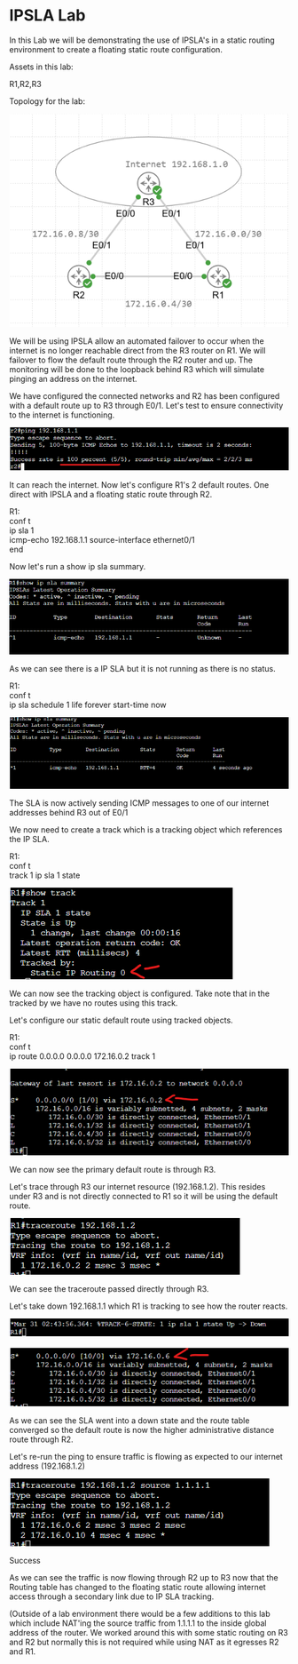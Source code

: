 # IPSLA Lab

In this Lab we will be demonstrating the use of IPSLA's in a static routing environment to create a floating static route configuration.

Assets in this lab:

R1,R2,R3

Topology for the lab:

![Topology](Images/Topology.png)

We will be using IPSLA allow an automated failover to occur when the internet is no longer reachable direct from the R3 router on R1. We will failover to flow the default route through the R2 router and up. The monitoring will be done to the loopback behind R3 which will simulate pinging an address on the internet.

We have configured the connected networks and R2 has been configured with a default route up to R3 through E0/1. Let's test to ensure connectivity to the internet is functioning.

![R2-Ping](Images/R2-Ping.png)

It can reach the internet. Now let's configure R1's 2 default routes. One direct with IPSLA and a floating static route through R2.

R1:  
conf t  
ip sla 1  
icmp-echo 192.168.1.1 source-interface ethernet0/1  
end  

Now let's run a show ip sla summary. 

![R1-SLA-Inactive](Images/R1-SLA-Inactive.png)

As we can see there is a IP SLA but it is not running as there is no status.

R1:   
conf t  
ip sla schedule 1 life forever start-time now  

![R1-SLA-Active](Images/R1-SLA-Active.png)

The SLA is now actively sending ICMP messages to one of our internet addresses behind R3 out of E0/1

We now need to create a track which is a tracking object which references the IP SLA.

R1:  
conf t  
track 1 ip sla 1 state  

![R1-Track](Images/R1-Track.png)

We can now see the tracking object is configured. Take note that in the tracked by we have no routes using this track.

Let's configure our static default route using tracked objects.

R1:  
conf t  
ip route 0.0.0.0 0.0.0.0 172.16.0.2 track 1  

![R1-RT](Images/R1-RT.png)

We can now see the primary default route is through R3.

Let's trace through R3 our internet resource (192.168.1.2). This resides under R3 and is not directly connected to R1 so it will be using the default route.

![R1-R3-TR](Images/R1-R3-TR.png)

We can see the traceroute passed directly through R3.

Let's take down 192.168.1.1 which R1 is tracking to see how the router reacts.

![SLA-Down](Images/SLA-Down.png)

![RT-Converge](Images/RT-Converge.png)

As we can see the SLA went into a down state and the route table converged so the default route is now the higher administrative distance route through R2.

Let's re-run the ping to ensure traffic is flowing as expected to our internet address (192.168.1.2)

![R1-R2-TR](Images/R1-R2-TR.png)

Success

As we can see the traffic is now flowing through R2 up to R3 now that the Routing table has changed to the floating static route allowing internet access through a secondary link due to IP SLA tracking.

(Outside of a lab environment there would be a few additions to this lab  which include NAT'ing the source traffic from 1.1.1.1 to the inside global address of the router. We worked around this with some static routing on R3 and R2 but normally this is not required while using NAT as it egresses R2 and R1.